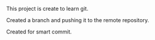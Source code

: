 This project is create to learn git.

Created a branch and pushing it to the remote repository.

Created for smart commit.
